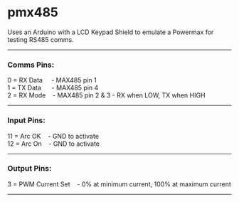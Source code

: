 # pmx485
Uses an Arduino with a LCD Keypad Shield to emulate a Powermax for testing RS485 comms.
***
### Comms Pins:
0 = RX Data     - MAX485 pin 1  
1 = TX Data      - MAX485 pin 4  
2 = RX Mode    - MAX485 pin 2 & 3 - RX when LOW, TX when HIGH  
***
### Input Pins:
11 = Arc OK    - GND to activate  
12 = Arc On    - GND to activate  
***
### Output Pins:
3 = PWM Current Set    - 0% at minimum current, 100% at maximum current  
***